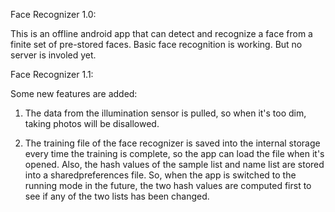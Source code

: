 Face Recognizer 1.0:

This is an offline android app that can detect and recognize a face from a finite set of pre-stored faces. Basic face recognition is 
working. But no server is involed yet.

Face Recognizer 1.1:

Some new features are added:

1. The data from the illumination sensor is pulled, so when it's too dim, taking photos will be disallowed.
 
2. The training file of the face recognizer is saved into the internal storage every time the training is complete, so the app can load the file when it's opened. Also, the hash values of the sample list and name list are stored into a sharedpreferences file. So, when the app is switched to the running mode in the future, the two hash values are computed first to see if any of the two lists has been changed.
